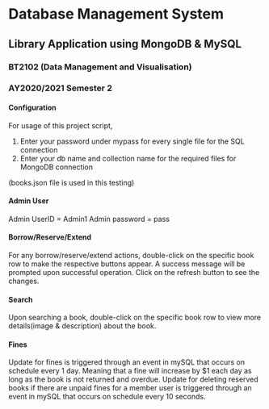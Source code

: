 # Database Management System
## Library Application using MongoDB & MySQL
### BT2102 (Data Management and Visualisation)
### AY2020/2021 Semester 2

#### Configuration

For usage of this project script,
1. Enter your password under mypass for every single file for the SQL connection
2. Enter your db name and collection name for the required files for MongoDB connection

(books.json file is used in this testing)

#### Admin User

Admin UserID = Admin1
Admin password = pass

#### Borrow/Reserve/Extend

For any borrow/reserve/extend actions, double-click on the specific book row to make the respective buttons appear.
A success message will be prompted upon successful operation.
Click on the refresh button to see the changes.

#### Search

Upon searching a book, double-click on the specific book row to view more details(image & description) about the book.

#### Fines

Update for fines is triggered through an event in mySQL that occurs on schedule every 1 day. Meaning that a fine will increase by $1 each day as long as the book is not returned and overdue.
Update for deleting reserved books if there are unpaid fines for a member user is triggered through an event in mySQL that occurs on schedule every 10 seconds.
